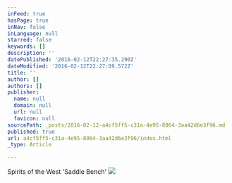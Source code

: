 ```yaml
---
inFeed: true
hasPage: true
inNav: false
inLanguage: null
starred: false
keywords: []
description: ''
datePublished: '2016-02-12T22:27:35.290Z'
dateModified: '2016-02-12T22:27:09.572Z'
title: ''
author: []
authors: []
publisher:
  name: null
  domain: null
  url: null
  favicon: null
sourcePath: _posts/2016-02-12-a4cf5ff5-c31a-4e95-8064-3aa42d6e3f96.md
published: true
url: a4cf5ff5-c31a-4e95-8064-3aa42d6e3f96/index.html
_type: Article

---
```

Spirits of the West 'Saddle Bench'
![](https://s3-us-west-2.amazonaws.com/the-grid-img/p/3ddc33d18c6722b7c33f6ec4aa75f42e1bce0310.jpg)
